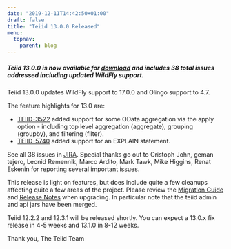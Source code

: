 ```yaml
---
date: "2019-12-11T14:42:50+01:00"
draft: false
title: "Teiid 13.0.0 Released"
menu:
  topnav:
    parent: blog
---
```


##### Teiid 13.0.0 is now available for [download](/teiid_runtimes/teiid_wildfly/downloads/) and includes 38 total issues addressed including updated WildFly support.

<!--more-->

Teiid 13.0.0 updates WildFly support to 17.0.0 and Olingo support to 4.7.

The feature highlights for 13.0 are:

* [TEIID-3522](https://issues.redhat.com/browse/TEIID-3522) added support for some OData aggregation via the apply option - including top level aggregation (aggregate), grouping (groupby), and filtering (filter).  
* [TEIID-5740](https://issues.redhat.com/browse/TEIID-5740) added support for an EXPLAIN statement.

See all 38 issues in [JIRA](https://issues.redhat.com/projects/TEIID/versions/12340052).  Special thanks go out to Cristoph John, geman tejero, Leonid Remennik, Marco Ardito, Mark Tawk, Mike Higgins, Renat Eskenin for reporting several important issues.

This release is light on features, but does include quite a few cleanups affecting quite a few areas of the project.  Please review the [Migration Guide](http://teiid.github.io/teiid-documents/13.0.x/content/admin/Migration_Guide_From_Teiid_13.x.html) and [Release Notes](http://teiid.github.io/teiid-documents/13.0.x/content/reference/Release_Notes.html) when upgrading.  In particular note that the teiid admin and api jars have been merged.

Teiid 12.2.2 and 12.3.1 will be released shortly.  You can expect a 13.0.x fix release in 4-5 weeks and 13.1.0 in 8-12 weeks.

Thank you, 
The Teiid Team

